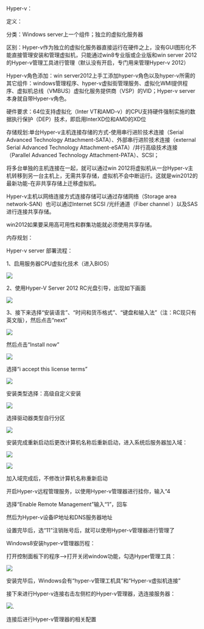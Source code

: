 Hyper-v：

定义：

分类：Windows server上一个组件；独立的虚拟化服务器

区别：Hyper-v作为独立的虚拟化服务器直接运行在硬件之上，没有GUI图形化不能直接管理安装和管理虚拟机，只能通过win8专业版或企业版和win server 2012 的Hyper-v管理工具进行管理（默认没有开启，专门用来管理Hyper-v 2012）

Hyper-v角色添加：win server2012上手工添加hyper-v角色以及hyper-v所需的其它组件：windows管理程序、hyper-v虚拟街管理服务、虚拟化WMI提供程序、虚拟机总线（VMBUS）虚拟化服务提供商（VSP）的VID；Hyper-v server本身就自带Hyper-v角色。

硬件要求：64位支持虚拟化（Inter VT和AMD-v）的CPU支持硬件强制实施的数据执行保护（DEP）技术，即启用InterXD位和AMD的XD位

存储规划:单台Hyper-v主机连接存储的方式-使用串行进阶技术连接（Serial Advanced Technology Attachment-SATA）、外部串行进阶技术连接（external Serial Advanced Technology Attachment-eSATA）/并行高级技术连接（Parallel Advanced Technology Attachment-PATA）、SCSI；

将多台单独的主机连接在一起，就可以通过win 2012将虚拟机从一台Hyper-v主机转移到另一台主机上，无需共享存储，虚拟机不会中断运行。这就是win2012的最新功能-在非共享存储上迁移虚拟机。

Hyper-v主机以网络连接方式连接存储可以通过存储网络（Storage area network-SAN）也可以通过Internet SCSI /光纤通道（Fiber channel ）以及SAS进行连接共享存储。

win2012如果要采用高可用性和群集功能就必须使用共享存储。

内存规划：

Hyper-v server 部署流程：

1、启用服务器CPU虚拟化技术（进入BIOS）

![](/assets/启用CPU虚拟化.png)

2、使用Hyper-V Server 2012 RC光盘引导，出现如下画面

![](/assets/hyper-v安装起始界面.png)

3、接下来选择“安装语言”、“时间和货币格式”、“键盘和输入法”（注：RC现只有英文版），然后点击“next”

![](/assets/语言时间.png)

然后点击“Install now”

![](/assets/Hyper-v安装界面.png)

选择“i accept this license terms”

![](/assets/Hyper-v同意协议.png)

安装类型选择：高级自定义安装

![](/assets/Hyper-v高级自定义安装.png)

选择驱动器类型自行分区

![](/assets/驱动器类型并分区.png)

安装完成重新启动后更改计算机名称后重新启动，进入系统后服务器加入域：

![](/assets/Hyper-v服务器加入域.png)

![](/assets/加域.png)

加入域完成后，不修改计算机名称重新启动

开启Hyper-v远程管理服务，以使用Hyper-v管理器进行挂你，输入“4

选择“Enable Remote Management”输入“1”，回车

然后为Hyper-v设备IP地址和DNS服务器地址

设置完毕后，选“11”注销账号后，就可以使用Hyper-v管理器进行管理了

Windows8安装hyper-v管理器历程：

打开控制面板下的程序--&gt;打开关闭window功能，勾选Hyper管理工具：

![](/assets/Hyper管理工具.png)

安装完毕后，Windows会有“hyper-v管理工机具”和“Hyper-v虚拟机连接”

接下来进行Hyper-v连接右击左侧栏的Hyper-v管理器，选连接服务器：

![](/assets/连接Hyper-v服务器.png).

连接后进行Hyper-v管理器的相关配置

